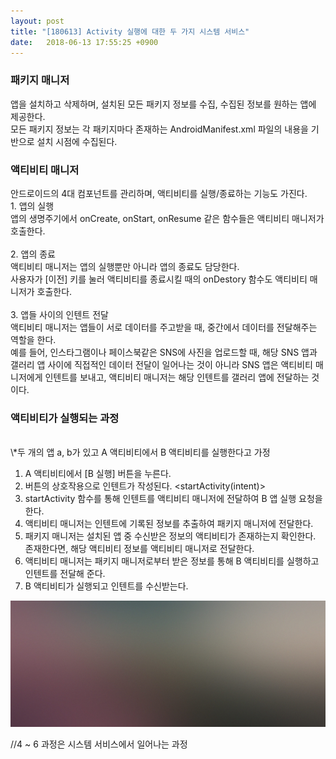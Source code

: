 ```yaml
---
layout: post
title: "[180613] Activity 실행에 대한 두 가지 시스템 서비스"
date:   2018-06-13 17:55:25 +0900
---
```


<h3>패키지 매니저</h3>
앱을 설치하고 삭제하며, 설치된 모든 패키지 정보를 수집, 수집된 정보를 원하는 앱에 제공한다.<br>
모든 패키지 정보는 각 패키지마다 존재하는 AndroidManifest.xml 파일의 내용을 기반으로 설치 시점에 수집된다.<br>

<h3>액티비티 매니저</h3>
안드로이드의 4대 컴포넌트를 관리하며, 액티비티를 실행/종료하는 기능도 가진다.<br>
1. 앱의 실행<br>
앱의 생명주기에서 onCreate, onStart, onResume 같은 함수들은 액티비티 매니저가 호출한다.<br>
<br>
2. 앱의 종료<br>
액티비티 매니저는 앱의 실행뿐만 아니라 앱의 종료도 담당한다.<br>
사용자가 [이전] 키를 눌러 액티비티를 종료시킬 때의 onDestory 함수도 액티비티 매니저가 호출한다.<br>
<br>
3. 앱들 사이의 인텐트 전달<br>
액티비티 매니저는 앱들이 서로 데이터를 주고받을 때, 중간에서 데이터를 전달해주는 역할을 한다.<br>
예를 들어, 인스타그램이나 페이스북같은 SNS에 사진을 업로드할 때, 해당 SNS 앱과 갤러리 앱 사이에 직접적인 데이터 전달이 일어나는 것이 아니라 SNS 앱은 액티비티 매니저에게 인텐트를 보내고, 액티비티 매니저는 해당 인텐트를 갤러리 앱에 전달하는 것이다.<br>

<h3>액티비티가 실행되는 과정</h3><br>
\*두 개의 앱 a, b가 있고 A 액티비티에서 B 액티비티를 실행한다고 가정<br>

1. A 액티비티에서 [B 실행] 버튼을 누른다.<br>
2. 버튼의 상호작용으로 인텐트가 작성된다. <startActivity(intent)><br>
3. startActivity 함수를 통해 인텐트를 액티비티 매니저에 전달하여 B 앱 실행 요청을 한다.<br>
4. 액티비티 매니저는 인텐트에 기록된 정보를 추출하여 패키지 매니저에 전달한다.<br>
5. 패키지 매니저는 설치된 앱 중 수신받은 정보의 액티비티가 존재하는지 확인한다. 존재한다면, 해당 액티비티 정보를 액티비티 매니저로 전달한다.<br>
6. 액티비티 매니저는 패키지 매니저로부터 받은 정보를 통해 B 액티비티를 실행하고 인텐트를 전달해 준다.<br>
7. B 액티비티가 실행되고 인텐트를 수신받는다.<br>

<img src="/assets/images/banner.jpg">

//4 ~ 6 과정은 시스템 서비스에서 일어나는 과정
